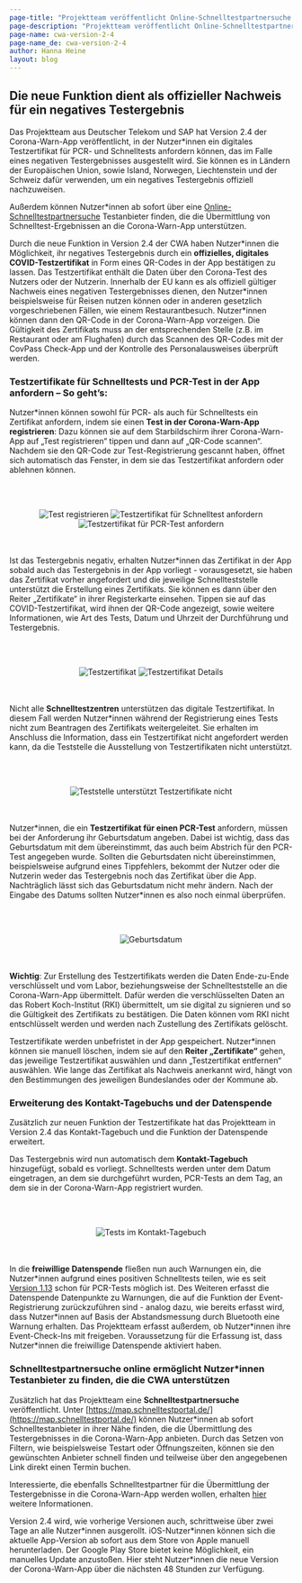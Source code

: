 ```yaml
---
page-title: "Projektteam veröffentlicht Online-Schnelltestpartnersuche und Corona-Warn-App Version 2.4 mit digitalem Testzertifikat "
page-description: "Projektteam veröffentlicht Online-Schnelltestpartnersuche und Corona-Warn-App Version 2.4 mit digitalem Testzertifikat"
page-name: cwa-version-2-4
page-name_de: cwa-version-2-4
author: Hanna Heine
layout: blog
---
```


## Die neue Funktion dient als offizieller Nachweis für ein negatives Testergebnis

Das Projektteam aus Deutscher Telekom und SAP hat Version 2.4 der Corona-Warn-App veröffentlicht, in der Nutzer\*innen ein digitales Testzertifikat für PCR- und Schnelltests anfordern können, das im Falle eines negativen Testergebnisses ausgestellt wird. Sie können es in Ländern der Europäischen Union, sowie Island, Norwegen, Liechtenstein und der Schweiz  dafür verwenden, um ein negatives Testergebnis offiziell nachzuweisen. 

Außerdem können Nutzer\*innen ab sofort über eine [Online-Schnelltestpartnersuche](https://map.schnelltestportal.de/) Testanbieter finden, die die Übermittlung von Schnelltest-Ergebnissen an die Corona-Warn-App unterstützen.

<!-- overview -->

Durch die neue Funktion in Version 2.4 der CWA haben Nutzer\*innen die Möglichkeit, ihr negatives Testergebnis durch ein **offizielles, digitales COVID-Testzertifikat** in Form eines QR-Codes in der App bestätigen zu lassen. Das Testzertifikat enthält die Daten über den Corona-Test des Nutzers oder der Nutzerin. Innerhalb der EU kann es als offiziell gültiger Nachweis eines negativen Testergebnisses dienen, den Nutzer\*innen beispielsweise für Reisen nutzen können oder in anderen gesetzlich vorgeschriebenen Fällen, wie einem Restaurantbesuch. Nutzer\*innen können dann den QR-Code in der Corona-Warn-App vorzeigen. Die Gültigkeit des Zertifikats muss an der entsprechenden Stelle (z.B. im Restaurant oder am Flughafen) durch das Scannen des QR-Codes mit der CovPass Check-App und der Kontrolle des Personalausweises überprüft werden.   

### Testzertifikate für Schnelltests und PCR-Test in der App anfordern – So geht’s: 

Nutzer\*innen können sowohl für PCR- als auch für Schnelltests ein Zertifikat anfordern, indem sie einen **Test in der Corona-Warn-App registrieren**: Dazu können sie auf dem Starbildschirm ihrer Corona-Warn-App auf „Test registrieren“ tippen und dann auf „QR-Code scannen“. Nachdem sie den QR-Code zur Test-Registrierung gescannt haben, öffnet sich automatisch das Fenster, in dem sie das Testzertifikat anfordern oder ablehnen können. 

<br></br>
<center> <img src="./test-registrieren.png" title="Test registrieren" style="align: center">  <img src="./zertifikat-anfordern-schnelltest.png" title="Testzertifikat für Schnelltest anfordern" style="align: center">  <img src="./testergebnis-anfordern-pcr.png" title="Testzertifikat für PCR-Test anfordern" style="align: center"></center>
<br></br>

Ist das Testergebnis negativ, erhalten Nutzer\*innen das Zertifikat in der App sobald auch das Testergebnis in der App vorliegt - vorausgesetzt,  sie haben das Zertifikat vorher angefordert und die jeweilige Schnellteststelle unterstützt die Erstellung eines Zertifikats. Sie können es dann über den Reiter „Zertifikate“ in ihrer Registerkarte einsehen. Tippen sie auf das COVID-Testzertifikat, wird ihnen der QR-Code angezeigt, sowie weitere Informationen, wie Art des Tests, Datum und Uhrzeit der Durchführung und Testergebnis. 

<br></br>
<center> <img src="./zertifikat_green.png" title="Testzertifikat" style="align: center">  <img src="./zertifikat-qr-code.png" title="Testzertifikat Details" style="align: center"></center>
<br></br>

Nicht alle **Schnelltestzentren** unterstützen das digitale Testzertifikat. In diesem Fall werden Nutzer\*innen während der Registrierung eines Tests nicht zum Beantragen des Zertifikats weitergeleitet. Sie erhalten im Anschluss die Information, dass ein Testzertifikat nicht angefordert werden kann, da die Teststelle die Ausstellung von Testzertifikaten nicht unterstützt. 

<br></br>
<center> <img src="./teststelle-nicht-unterstützt.png" title="Teststelle unterstützt Testzertifikate nicht" style="align: center"></center>
<br></br>

Nutzer\*innen, die ein **Testzertifikat für einen PCR-Test** anfordern, müssen bei der Anforderung ihr Geburtsdatum angeben. Dabei ist wichtig, dass das Geburtsdatum mit dem übereinstimmt, das auch beim Abstrich für den PCR-Test angegeben wurde. Sollten die Geburtsdaten nicht übereinstimmen, beispielsweise aufgrund eines Tippfehlers, bekommt der Nutzer oder die Nutzerin weder das Testergebnis noch das Zertifikat über die App. Nachträglich lässt sich das Geburtsdatum nicht mehr ändern. Nach der Eingabe des Datums sollten Nutzer*innen es also noch einmal überprüfen.

<br></br>
<center> <img src="./testzertifikat_geburtstag.png" title="Geburtsdatum" style="align: center"></center>
<br></br>

**Wichtig**: Zur Erstellung des Testzertifikats werden die Daten Ende-zu-Ende verschlüsselt und vom Labor, beziehungsweise der Schnellteststelle an die Corona-Warn-App übermittelt. Dafür werden die verschlüsselten Daten an das Robert Koch-Institut (RKI) übermittelt, um sie digital zu signieren und so die Gültigkeit des Zertifikats zu bestätigen. Die Daten können vom RKI nicht entschlüsselt werden und werden nach Zustellung des Zertifikats gelöscht.

Testzertifikate werden unbefristet in der App gespeichert. Nutzer\*innen können sie manuell löschen, indem sie auf den **Reiter „Zertifikate“** gehen, das jeweilige Testzertifikat auswählen und dann „Testzertifikat entfernen“ auswählen. Wie lange das Zertifikat als Nachweis anerkannt wird, hängt von den Bestimmungen des jeweiligen Bundeslandes oder der Kommune ab.  
  

### Erweiterung des Kontakt-Tagebuchs und der Datenspende

Zusätzlich zur neuen Funktion der Testzertifikate hat das Projektteam in Version 2.4 das Kontakt-Tagebuch und die Funktion der Datenspende erweitert. 

Das Testergebnis wird nun automatisch dem **Kontakt-Tagebuch** hinzugefügt, sobald es vorliegt. Schnelltests werden unter dem Datum eingetragen, an dem sie durchgeführt wurden, PCR-Tests an dem Tag, an dem sie in der Corona-Warn-App registriert wurden.


<br></br>
<center> <img src="./tests-kontakt-tagebuch.png" title="Tests im Kontakt-Tagebuch" style="align: center"></center>
<br></br>

In die **freiwillige Datenspende** fließen nun auch Warnungen ein, die Nutzer\*innen aufgrund eines positiven Schnelltests teilen, wie es seit [Version 1.13](https://www.coronawarn.app/de/blog/2021-03-04-corona-warn-app-version-1-13/) schon für PCR-Tests möglich ist. Des Weiteren erfasst die Datenspende Datenpunkte zu Warnungen, die auf die Funktion der Event-Registrierung zurückzuführen sind - analog dazu, wie bereits erfasst wird, dass Nutzer\*innen auf Basis der Abstandsmessung durch Bluetooth eine Warnung erhalten. Das Projektteam erfasst außerdem, ob Nutzer\*innen ihre Event-Check-Ins mit freigeben. Voraussetzung für die Erfassung ist, dass Nutzer\*innen die freiwillige Datenspende aktiviert haben.

### Schnelltestpartnersuche online ermöglicht Nutzer*innen Testanbieter zu finden, die die CWA unterstützen

Zusätzlich hat das Projektteam eine **Schnelltestpartnersuche** veröffentlicht. Unter [https://map.schnelltestportal.de/](https://map.schnelltestportal.de/) können Nutzer\*innen ab sofort Schnelltestanbieter in ihrer Nähe finden, die die Übermittlung des Testergebnisses in die Corona-Warn-App anbieten. Durch das Setzen von Filtern, wie beispielsweise Testart oder Öffnungszeiten, können sie den gewünschten Anbieter schnell finden und teilweise über den angegebenen Link direkt einen Termin buchen. 

Interessierte, die ebenfalls Schnelltestpartner für die Übermittlung der Testergebnisse in die Corona-Warn-App werden wollen, erhalten [hier](https://github.com/corona-warn-app/cwa-quicktest-onboarding/wiki) weitere Informationen. 



Version 2.4 wird, wie vorherige Versionen auch, schrittweise über zwei Tage an alle Nutzer\*innen ausgerollt. iOS-Nutzer\*innen können sich die aktuelle App-Version ab sofort aus dem Store von Apple manuell herunterladen. Der Google Play Store bietet keine Möglichkeit, ein manuelles Update anzustoßen. Hier steht Nutzer\*innen die neue Version der Corona-Warn-App über die nächsten 48 Stunden zur Verfügung.
